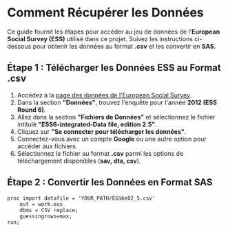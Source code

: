 # Comment Récupérer les Données

Ce guide fournit les étapes pour accéder au jeu de données de l'**European Social Survey (ESS)** utilisé dans ce projet. Suivez les instructions ci-dessous pour obtenir les données au format **.csv** et les convertir en **SAS**.

## Étape 1 : Télécharger les Données ESS au Format .csv

1. Accédez à la [page des données de l'European Social Survey](https://www.europeansocialsurvey.org/data/).
2. Dans la section **"Données"**, trouvez l'enquête pour l'année **2012 (ESS Round 6)**.
3. Allez dans la section **"Fichiers de Données"** et sélectionnez le fichier intitulé **"ESS6-integrated-Data file, edition 2.5"**.
4. Cliquez sur **"Se connecter pour télécharger les données"**.
5. Connectez-vous avec un compte **Google** ou une autre option pour accéder aux fichiers.
6. Sélectionnez le fichier au format **.csv** parmi les options de téléchargement disponibles (**sav, dta, csv**).

## Étape 2 : Convertir les Données en Format SAS

```sas
proc import datafile = 'YOUR_PATH/ESS6e02_5.csv'
    out = work.ess
    dbms = CSV replace;
    guessingrows=max;
run;
```
